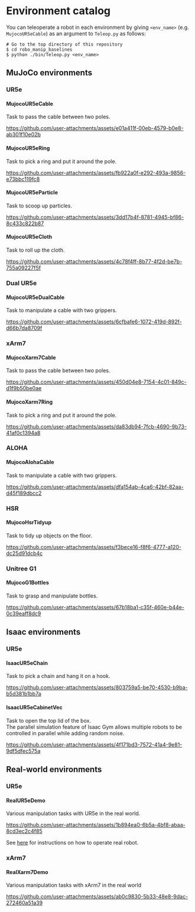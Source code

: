 # Environment catalog

You can teleoperate a robot in each environment by giving `<env_name>` (e.g. `MujocoUR5eCable`) as an argument to `Teleop.py` as follows:
```console
# Go to the top directory of this repository
$ cd robo_manip_baselines
$ python ./bin/Teleop.py <env_name>
```

## MuJoCo environments
### UR5e
#### MujocoUR5eCable
Task to pass the cable between two poles.

https://github.com/user-attachments/assets/e01a411f-00eb-4579-b0e8-ab301f10e02b

#### MujocoUR5eRing
Task to pick a ring and put it around the pole.

https://github.com/user-attachments/assets/fb922a0f-e292-493a-9856-e73bbc119fc8

#### MujocoUR5eParticle
Task to scoop up particles.

https://github.com/user-attachments/assets/3dd17b4f-8781-4945-bf86-8c433c822b87

#### MujocoUR5eCloth
Task to roll up the cloth.

https://github.com/user-attachments/assets/4c78f4ff-8b77-4f2d-be7b-755a09227f5f

### Dual UR5e
#### MujocoUR5eDualCable
Task to manipulate a cable with two grippers.

https://github.com/user-attachments/assets/6cfbafe6-1072-419d-892f-d66b7da8709f

### xArm7
#### MujocoXarm7Cable
Task to pass the cable between two poles.

https://github.com/user-attachments/assets/450d04e8-7154-4c01-849c-d1f9b50be0ae

#### MujocoXarm7Ring
Task to pick a ring and put it around the pole.

https://github.com/user-attachments/assets/da83db94-7fcb-4690-9b73-41af0c1394a8

### ALOHA
#### MujocoAlohaCable
Task to manipulate a cable with two grippers.

https://github.com/user-attachments/assets/dfa154ab-4ca6-42bf-82aa-d45f189dbcc2

### HSR
#### MujocoHsrTidyup
Task to tidy up objects on the floor.

https://github.com/user-attachments/assets/f3bece16-f8f6-4777-a120-dc25d91dcb4c

### Unitree G1
#### MujocoG1Bottles
Task to grasp and manipulate bottles.

https://github.com/user-attachments/assets/67b18ba1-c35f-460e-b44e-0c39eaff8dc9

## Isaac environments
### UR5e
#### IsaacUR5eChain
Task to pick a chain and hang it on a hook.

https://github.com/user-attachments/assets/803759a5-be70-4530-b9ba-b5d381b1bb7a

#### IsaacUR5eCabinetVec
Task to open the top lid of the box.  
The parallel simulation feature of Isaac Gym allows multiple robots to be controlled in parallel while adding random noise.

https://github.com/user-attachments/assets/4f171bd3-7572-41a4-9e81-9df5dfec575a

## Real-world environments
### UR5e
#### RealUR5eDemo
Various manipulation tasks with UR5e in the real world.

https://github.com/user-attachments/assets/1b894ea0-6b5a-4bf8-abaa-8cd3ec2c4f85

See [here](./real_ur5e.md) for instructions on how to operate real robot.

### xArm7
#### RealXarm7Demo
Various manipulation tasks with xArm7 in the real world

https://github.com/user-attachments/assets/ab0c9830-5b33-48e8-9dac-272460a51a39
